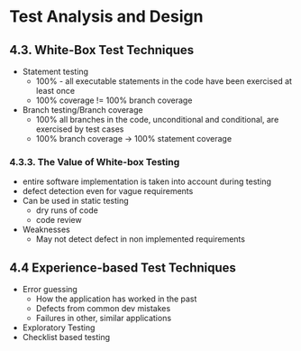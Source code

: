 # Test Analysis and Design

## 4.3. White-Box Test Techniques
* Statement testing
  * 100% - all executable statements in the code have been exercised at least once
  * 100% coverage != 100% branch coverage
* Branch testing/Branch coverage
  * 100% all branches in the code, unconditional and conditional, are exercised by test cases
  * 100% branch coverage -> 100% statement coverage

### 4.3.3. The Value of White-box Testing
* entire software implementation is taken into account during testing
* defect detection even for vague requirements
* Can be used in static testing
  * dry runs of code
  * code review
* Weaknesses
  * May not detect defect in non implemented requirements

## 4.4 Experience-based Test Techniques
* Error guessing
  * How the application has worked in the past
  * Defects from common dev mistakes
  * Failures in other, similar applications
* Exploratory Testing
* Checklist based testing
